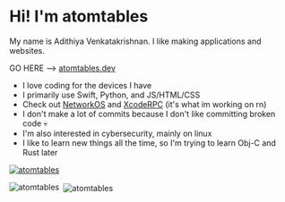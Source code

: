 # Hi! I'm atomtables
My name is Adithiya Venkatakrishnan. I like making applications and websites.

GO HERE --> [atomtables.dev](https://atomtables.dev)

- I love coding for the devices I have
- I primarily use Swift, Python, and JS/HTML/CSS
- Check out [NetworkOS](https://github.com/atomtables/NetworkOS) and [XcodeRPC](https://github.com/atomtables/XcodeRPC) (it's what im working on rn)
- I don't make a lot of commits because I don't like committing broken code 💀
- I'm also interested in cybersecurity, mainly on linux
- I like to learn new things all the time, so I'm trying to learn Obj-C and Rust later

<p align="left"> 
  <a href="https://github.com/ryo-ma/github-profile-trophy"><img src="https://github-profile-trophy.vercel.app/?username=atomtables&theme=onedark&rank=SECRET,AA,A&margin-w=15" alt="atomtables" /></a> 
</p>

<p><img align="left" src="https://github-readme-stats.vercel.app/api/top-langs?username=atomtables&show_icons=true&theme=dark&locale=en&layout=compact" alt="atomtables" /></p>
<p>&nbsp;<img align="center" src="https://github-readme-stats.vercel.app/api?username=atomtables&show_icons=true&theme=dark&locale=en&rank_icon=github" alt="atomtables" /></p>
